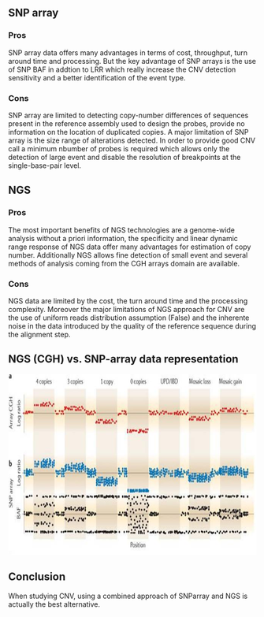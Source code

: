 ## SNP array
### Pros
SNP array data offers many advantages in terms of cost, throughput, turn around time and processing. But the key advantage of SNP arrays is the use of SNP BAF in addtion to LRR which really increase the CNV detection sensitivity and a better identification of the event type.


### Cons
SNP array are limited to detecting copy-number differences of sequences present in the reference assembly used to design the probes, provide no information on the location of duplicated copies. A major limitation of SNP array is the size range of alterations detected. In order to provide good CNV call a minimum nbumber of probes is required which allows only the detection of large event and disable the resolution of breakpoints at the single-base-pair level.


## NGS
### Pros
The most important benefits of NGS technologies are a genome-wide analysis without a priori information, the specificity and linear dynamic range response of NGS data offer many advantages for estimation of copy number. Additionally NGS allows fine detection of small event and several methods of analysis coming from the CGH arrays domain are available.

### Cons
NGS data are limited  by the cost, the turn around time and the processing complexity. Moreover the major limitations of NGS approach for CNV are the use of uniform reads distribution assumption (False) and the inherente noise in the data introduced by the quality of the reference sequence during the alignment step.

## NGS (CGH) vs. SNP-array data representation
![NGS (CGH) vs. SNP-array data representation](../img/CGH_SNParray.jpg "CGH_SNParray")


## Conclusion
When studying CNV, using a combined approach of SNParray and NGS is actually the best alternative.




